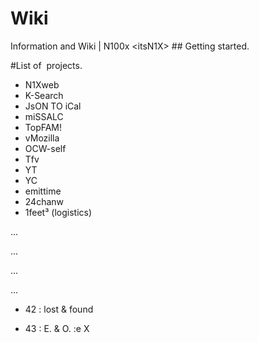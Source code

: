 # Wiki
Information and Wiki | N100x &lt;itsN1X>
## Getting started. 

 
 #List of  projects. 
 - N1Xweb
- K-Search
- JsON TO iCal
- miSSALC
- TopFAM!
- vMozilla
- OCW-self
- Tfv
- YT
- YC
- emittime
- 24chanw
- 1feet³ (logistics)

...


...


...



...






- 42 : lost & found

- 43 : E. & O. :e X

